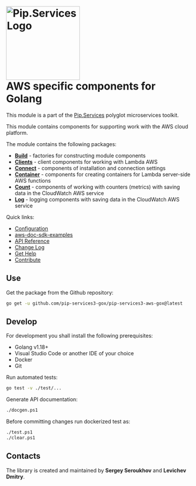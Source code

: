 # <img src="https://uploads-ssl.webflow.com/5ea5d3315186cf5ec60c3ee4/5edf1c94ce4c859f2b188094_logo.svg" alt="Pip.Services Logo" width="200"> <br/> AWS specific components for Golang


This module is a part of the [Pip.Services](http://pipservices.org) polyglot microservices toolkit.

This module contains components for supporting work with the AWS cloud platform.

The module contains the following packages:
- [**Build**](https://godoc.org/github.com/pip-services3-gox/pip-services3-aws-gox/build) - factories for constructing module components
- [**Clients**](https://godoc.org/github.com/pip-services3-gox/pip-services3-aws-gox/clients) - client components for working with Lambda AWS
- [**Connect**](https://godoc.org/github.com/pip-services3-gox/pip-services3-aws-gox/connect) - components of installation and connection settings
- [**Container**](https://godoc.org/github.com/pip-services3-gox/pip-services3-aws-gox/containers) - components for creating containers for Lambda server-side AWS functions
- [**Count**](https://godoc.org/github.com/pip-services3-gox/pip-services3-aws-gox/count) - components of working with counters (metrics) with saving data in the CloudWatch AWS service
- [**Log**](https://godoc.org/github.com/pip-services3-gox/pip-services3-aws-gox/log) - logging components with saving data in the CloudWatch AWS service

<a name="links"></a> Quick links:

* [Configuration](http://docs.pipservices.org/concepts/configuration/)
* [aws-doc-sdk-examples](https://github.com/awsdocs/aws-doc-sdk-examples/tree/master/lambda_functions/blank-go)
* [API Reference](https://godoc.org/github.com/pip-services3-gox/pip-services3-aws-gox/)
* [Change Log](CHANGELOG.md)
* [Get Help](http://docs.pipservices.org/get_help/)
* [Contribute](http://docs.pipservices.org/contribute/)

## Use

Get the package from the Github repository:
```bash
go get -u github.com/pip-services3-gox/pip-services3-aws-gox@latest
```

## Develop

For development you shall install the following prerequisites:
* Golang v1.18+
* Visual Studio Code or another IDE of your choice
* Docker
* Git

Run automated tests:
```bash
go test -v ./test/...
```

Generate API documentation:
```bash
./docgen.ps1
```

Before committing changes run dockerized test as:
```bash
./test.ps1
./clear.ps1
```

## Contacts

The library is created and maintained by **Sergey Seroukhov** and **Levichev Dmitry**.
